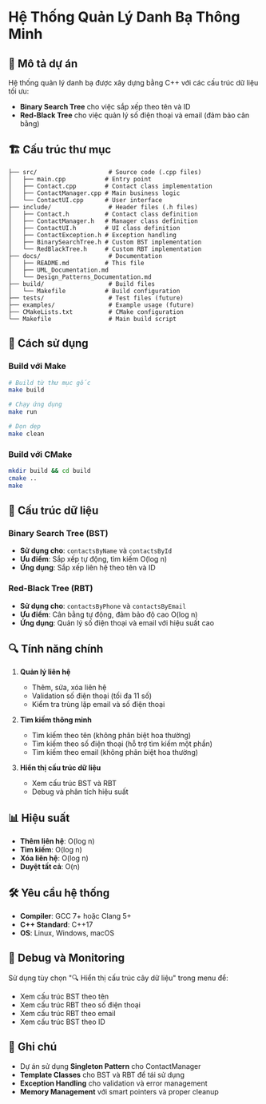 # Hệ Thống Quản Lý Danh Bạ Thông Minh

## 🎯 Mô tả dự án
Hệ thống quản lý danh bạ được xây dựng bằng C++ với các cấu trúc dữ liệu tối ưu:
- **Binary Search Tree** cho việc sắp xếp theo tên và ID
- **Red-Black Tree** cho việc quản lý số điện thoại và email (đảm bảo cân bằng)

## 🏗️ Cấu trúc thư mục
```
├── src/                    # Source code (.cpp files)
│   ├── main.cpp           # Entry point
│   ├── Contact.cpp        # Contact class implementation
│   ├── ContactManager.cpp # Main business logic
│   └── ContactUI.cpp      # User interface
├── include/                # Header files (.h files)
│   ├── Contact.h          # Contact class definition
│   ├── ContactManager.h   # Manager class definition
│   ├── ContactUI.h        # UI class definition
│   ├── ContactException.h # Exception handling
│   ├── BinarySearchTree.h # Custom BST implementation
│   └── RedBlackTree.h     # Custom RBT implementation
├── docs/                   # Documentation
│   ├── README.md          # This file
│   ├── UML_Documentation.md
│   └── Design_Patterns_Documentation.md
├── build/                  # Build files
│   └── Makefile           # Build configuration
├── tests/                  # Test files (future)
├── examples/               # Example usage (future)
├── CMakeLists.txt          # CMake configuration
└── Makefile                # Main build script
```

## 🚀 Cách sử dụng

### Build với Make
```bash
# Build từ thư mục gốc
make build

# Chạy ứng dụng
make run

# Dọn dẹp
make clean
```

### Build với CMake
```bash
mkdir build && cd build
cmake ..
make
```

## 🌳 Cấu trúc dữ liệu

### Binary Search Tree (BST)
- **Sử dụng cho**: `contactsByName` và `contactsById`
- **Ưu điểm**: Sắp xếp tự động, tìm kiếm O(log n)
- **Ứng dụng**: Sắp xếp liên hệ theo tên và ID

### Red-Black Tree (RBT)
- **Sử dụng cho**: `contactsByPhone` và `contactsByEmail`
- **Ưu điểm**: Cân bằng tự động, đảm bảo độ cao O(log n)
- **Ứng dụng**: Quản lý số điện thoại và email với hiệu suất cao

## 🔍 Tính năng chính

1. **Quản lý liên hệ**
   - Thêm, sửa, xóa liên hệ
   - Validation số điện thoại (tối đa 11 số)
   - Kiểm tra trùng lặp email và số điện thoại

2. **Tìm kiếm thông minh**
   - Tìm kiếm theo tên (không phân biệt hoa thường)
   - Tìm kiếm theo số điện thoại (hỗ trợ tìm kiếm một phần)
   - Tìm kiếm theo email (không phân biệt hoa thường)

3. **Hiển thị cấu trúc dữ liệu**
   - Xem cấu trúc BST và RBT
   - Debug và phân tích hiệu suất

## 📊 Hiệu suất

- **Thêm liên hệ**: O(log n)
- **Tìm kiếm**: O(log n)
- **Xóa liên hệ**: O(log n)
- **Duyệt tất cả**: O(n)

## 🛠️ Yêu cầu hệ thống

- **Compiler**: GCC 7+ hoặc Clang 5+
- **C++ Standard**: C++17
- **OS**: Linux, Windows, macOS

## 🔧 Debug và Monitoring

Sử dụng tùy chọn "🔍 Hiển thị cấu trúc cây dữ liệu" trong menu để:
- Xem cấu trúc BST theo tên
- Xem cấu trúc RBT theo số điện thoại
- Xem cấu trúc RBT theo email
- Xem cấu trúc BST theo ID

## 📝 Ghi chú

- Dự án sử dụng **Singleton Pattern** cho ContactManager
- **Template Classes** cho BST và RBT để tái sử dụng
- **Exception Handling** cho validation và error management
- **Memory Management** với smart pointers và proper cleanup

